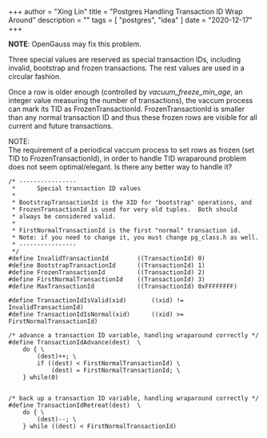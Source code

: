 +++
author = "Xing Lin"
title = "Postgres Handling Transaction ID Wrap Around"
description = ""
tags = [
    "postgres", "idea"
]
date = "2020-12-17"
+++

**NOTE**: OpenGauss may fix this problem. 

Three special values are reserved as special transaction IDs,
including invalid, bootstrap and frozen transactions. 
The rest values are used in a circular fashion. 

Once a row is older enough (controlled by *vacuum_freeze_min_age*, an 
integer value measuring the number of transactions),
the vaccum process can mark its TID as FrozenTransactionId.
FrozenTransactionId is smaller than any normal transaction ID
and thus these frozen rows are visible for all current
and future transactions.  

NOTE:  
The requirement of a periodical vaccum process to set rows as frozen 
(set TID to FrozenTransactionId), in order to handle TID wraparound 
problem does not seem optimal/elegant. Is there any better way to handle it?

```
/* ----------------
 *		Special transaction ID values
 *
 * BootstrapTransactionId is the XID for "bootstrap" operations, and
 * FrozenTransactionId is used for very old tuples.  Both should
 * always be considered valid.
 *
 * FirstNormalTransactionId is the first "normal" transaction id.
 * Note: if you need to change it, you must change pg_class.h as well.
 * ----------------
 */
#define InvalidTransactionId		((TransactionId) 0)
#define BootstrapTransactionId		((TransactionId) 1)
#define FrozenTransactionId			((TransactionId) 2)
#define FirstNormalTransactionId	((TransactionId) 3)
#define MaxTransactionId			((TransactionId) 0xFFFFFFFF)

#define TransactionIdIsValid(xid)		((xid) != InvalidTransactionId)
#define TransactionIdIsNormal(xid)		((xid) >= FirstNormalTransactionId)

/* advance a transaction ID variable, handling wraparound correctly */
#define TransactionIdAdvance(dest)	\
	do { \
		(dest)++; \
		if ((dest) < FirstNormalTransactionId) \
			(dest) = FirstNormalTransactionId; \
	} while(0)


/* back up a transaction ID variable, handling wraparound correctly */
#define TransactionIdRetreat(dest)	\
	do { \
		(dest)--; \
	} while ((dest) < FirstNormalTransactionId)
```